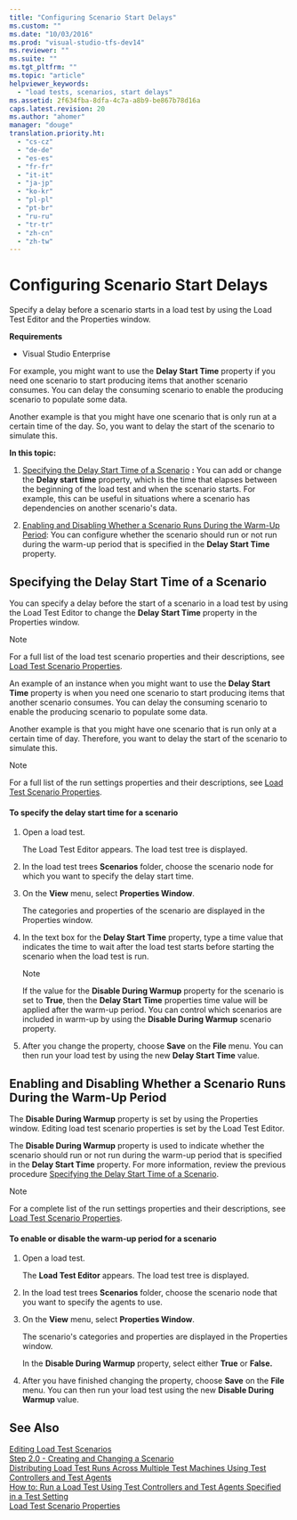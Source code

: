 ```yaml
---
title: "Configuring Scenario Start Delays"
ms.custom: ""
ms.date: "10/03/2016"
ms.prod: "visual-studio-tfs-dev14"
ms.reviewer: ""
ms.suite: ""
ms.tgt_pltfrm: ""
ms.topic: "article"
helpviewer_keywords: 
  - "load tests, scenarios, start delays"
ms.assetid: 2f634fba-8dfa-4c7a-a8b9-be867b78d16a
caps.latest.revision: 20
ms.author: "ahomer"
manager: "douge"
translation.priority.ht: 
  - "cs-cz"
  - "de-de"
  - "es-es"
  - "fr-fr"
  - "it-it"
  - "ja-jp"
  - "ko-kr"
  - "pl-pl"
  - "pt-br"
  - "ru-ru"
  - "tr-tr"
  - "zh-cn"
  - "zh-tw"
---
```

# Configuring Scenario Start Delays
Specify a delay before a scenario starts in a load test by using the Load Test Editor and the Properties window.  
  
 **Requirements**  
  
-   Visual Studio Enterprise  
  
 For example, you might want to use the **Delay Start Time** property if you need one scenario to start producing items that another scenario consumes. You can delay the consuming scenario to enable the producing scenario to populate some data.  
  
 Another example is that you might have one scenario that is only run at a certain time of the day. So, you want to delay the start of the scenario to simulate this.  
  
 **In this topic:**  
  
1.  [Specifying the Delay Start Time of a Scenario](../test/configuring-scenario-start-delays.md#ConfiguringScenarioStartDelayHowTo) **:** You can add or change the **Delay start time** property, which is the time that elapses between the beginning of the load test and when the scenario starts. For example, this can be useful in situations where a scenario has dependencies on another scenario's data.  
  
2.  [Enabling and Disabling Whether a Scenario Runs During the Warm-Up Period](../test/configuring-scenario-start-delays.md#ConfiguringScenarioStartDelayEnableDisableRun): You can configure whether the scenario should run or not run during the warm-up period that is specified in the **Delay Start Time** property.  
  
##  <a name="ConfiguringScenarioStartDelayHowTo"></a> Specifying the Delay Start Time of a Scenario  
 You can specify a delay before the start of a scenario in a load test by using the Load Test Editor to change the **Delay Start Time** property in the Properties window.  
  
> [!NOTE]
>  For a full list of the load test scenario properties and their descriptions, see [Load Test Scenario Properties](../test/load-test-scenario-properties.md).  
  
 An example of an instance when you might want to use the **Delay Start Time** property is when you need one scenario to start producing items that another scenario consumes. You can delay the consuming scenario to enable the producing scenario to populate some data.  
  
 Another example is that you might have one scenario that is run only at a certain time of day. Therefore, you want to delay the start of the scenario to simulate this.  
  
> [!NOTE]
>  For a full list of the run settings properties and their descriptions, see [Load Test Scenario Properties](../test/load-test-scenario-properties.md).  
  
#### To specify the delay start time for a scenario  
  
1.  Open a load test.  
  
     The Load Test Editor appears. The load test tree is displayed.  
  
2.  In the load test trees **Scenarios** folder, choose the scenario node for which you want to specify the delay start time.  
  
3.  On the **View** menu, select **Properties Window**.  
  
     The categories and properties of the scenario are displayed in the Properties window.  
  
4.  In the text box for the **Delay Start Time** property, type a time value that indicates the time to wait after the load test starts before starting the scenario when the load test is run.  
  
    > [!NOTE]
    >  If the value for the **Disable During Warmup** property for the scenario is set to **True**, then the **Delay Start Time** properties time value will be applied after the warm-up period. You can control which scenarios are included in warm-up by using the **Disable During Warmup** scenario property.  
  
5.  After you change the property, choose **Save** on the **File** menu. You can then run your load test by using the new **Delay Start Time** value.  
  
##  <a name="ConfiguringScenarioStartDelayEnableDisableRun"></a> Enabling and Disabling Whether a Scenario Runs During the Warm-Up Period  
 The **Disable During Warmup** property is set by using the Properties window. Editing load test scenario properties is set by the Load Test Editor.  
  
 The **Disable During Warmup** property is used to indicate whether the scenario should run or not run during the warm-up period that is specified in the **Delay Start Time** property. For more information, review the previous procedure [Specifying the Delay Start Time of a Scenario](../test/configuring-scenario-start-delays.md#ConfiguringScenarioStartDelayHowTo).  
  
> [!NOTE]
>  For a complete list of the run settings properties and their descriptions, see [Load Test Scenario Properties](../test/load-test-scenario-properties.md).  
  
#### To enable or disable the warm-up period for a scenario  
  
1.  Open a load test.  
  
     The **Load Test Editor** appears. The load test tree is displayed.  
  
2.  In the load test trees **Scenarios** folder, choose the scenario node that you want to specify the agents to use.  
  
3.  On the **View** menu, select **Properties Window**.  
  
     The scenario's categories and properties are displayed in the Properties window.  
  
     In the **Disable During Warmup** property, select either **True** or **False.**  
  
4.  After you have finished changing the property, choose **Save** on the **File** menu. You can then run your load test using the new **Disable During Warmup** value.  
  
## See Also  
 [Editing Load Test Scenarios](../test/editing-load-test-scenarios-using-the-load-test-editor.md)   
 [Step 2.0 - Creating and Changing a Scenario](../test_notintoc/creating-load-tests.md#CreatingLoadTestsUsingWizardStep2)   
 [Distributing Load Test Runs Across Multiple Test Machines Using Test Controllers and Test Agents](../test/6e67a587-8aad-48cc-a8c0-6d4b399f3731.md)   
 [How to: Run a Load Test Using Test Controllers and Test Agents Specified in a Test Setting](../test_notintoc/e08eb231-55b7-4d9c-9be5-4fe1051a12b7.md)   
 [Load Test Scenario Properties](../test/load-test-scenario-properties.md)